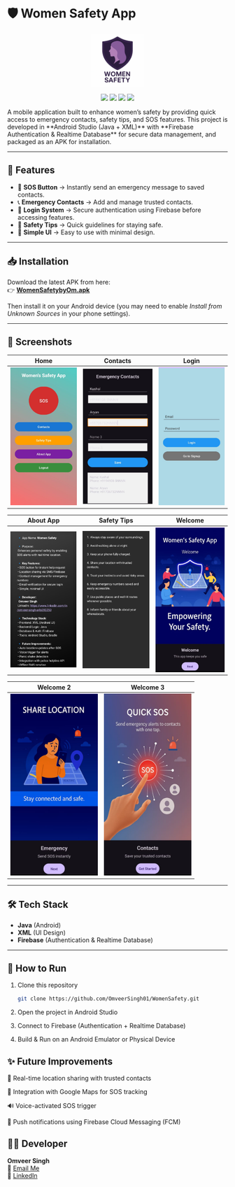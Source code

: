 # 🛡️ Women Safety App  

<p align="center">
  <img src="assets/WSlogo.png" alt="App Logo" width="120"/>  
</p>

<p align="center">
  <img src="https://img.shields.io/badge/Java-ED8B00?style=flat-square&logo=openjdk&logoColor=white"/>
  <img src="https://img.shields.io/badge/XML-FF6600?style=flat-square&logo=xml&logoColor=white"/>
  <img src="https://img.shields.io/badge/Firebase-FFCA28?style=flat-square&logo=firebase&logoColor=black"/>
  <img src="https://img.shields.io/badge/Android%20Studio-3DDC84?style=flat-square&logo=androidstudio&logoColor=white"/>
</p>
A mobile application built to enhance women’s safety by providing quick access to emergency contacts, safety tips, and SOS features.  
This project is developed in **Android Studio (Java + XML)** with **Firebase Authentication & Realtime Database** for secure data management, and packaged as an APK for installation.  

---

## 📱 Features
- 🚨 **SOS Button** → Instantly send an emergency message to saved contacts.  
- 📞 **Emergency Contacts** → Add and manage trusted contacts.  
- 🔐 **Login System** → Secure authentication using Firebase before accessing features.  
- 📖 **Safety Tips** → Quick guidelines for staying safe.  
- 🎨 **Simple UI** → Easy to use with minimal design.  

---

## 📥 Installation

Download the latest APK from here:  
👉 [**WomenSafetybyOm.apk**](assets/WomenSafetybyOm.apk)

Then install it on your Android device (you may need to enable *Install from Unknown Sources* in your phone settings).

---

## 📸 Screenshots

| Home | Contacts | Login |
|------|----------|-------|
| <img src="assets/Home.jpg" width="200"/> | <img src="assets/Contacts.jpg" width="200"/> | <img src="assets/Login.jpg" width="200"/> |

| About App | Safety Tips | Welcome |
|-----------|-------------|---------|
| <img src="assets/AboutApp.jpg" width="200"/> | <img src="assets/SafetyTips.jpg" width="200"/> | <img src="assets/welcome.jpg" width="200"/> |

| Welcome 2 | Welcome 3 |
|-----------|-----------|
| <img src="assets/welcome.2.jpg" width="200"/> | <img src="assets/welcome.3.jpg" width="200"/> |

---

## 🛠️ Tech Stack
- **Java** (Android)  
- **XML** (UI Design)  
- **Firebase** (Authentication & Realtime Database)  

---

## 🚀 How to Run
1. Clone this repository  
   ```bash
   git clone https://github.com/OmveerSingh01/WomenSafety.git


2. Open the project in Android Studio

3. Connect to Firebase (Authentication + Realtime Database)

4. Build & Run on an Android Emulator or Physical Device

## ✨ Future Improvements

🔔 Real-time location sharing with trusted contacts

📡 Integration with Google Maps for SOS tracking

🔊 Voice-activated SOS trigger

📲 Push notifications using Firebase Cloud Messaging (FCM)


## 👨‍💻 Developer  

**Omveer Singh**  
📧 [Email Me](mailto:osrathore98@gmail.com)  
🔗 [LinkedIn](https://www.linkedin.com/in/omveersingh09)  
